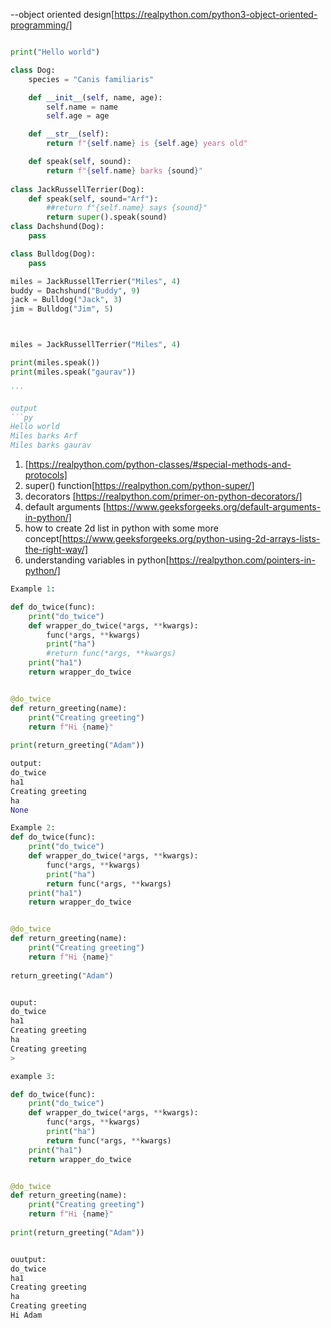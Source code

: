 --object oriented design[https://realpython.com/python3-object-oriented-programming/]


```py

print("Hello world")

class Dog:
    species = "Canis familiaris"

    def __init__(self, name, age):
        self.name = name
        self.age = age

    def __str__(self):
        return f"{self.name} is {self.age} years old"

    def speak(self, sound):
        return f"{self.name} barks {sound}"
        
class JackRussellTerrier(Dog):
    def speak(self, sound="Arf"):
        ##return f"{self.name} says {sound}"
        return super().speak(sound)
class Dachshund(Dog):
    pass

class Bulldog(Dog):
    pass

miles = JackRussellTerrier("Miles", 4)
buddy = Dachshund("Buddy", 9)
jack = Bulldog("Jack", 3)
jim = Bulldog("Jim", 5)



miles = JackRussellTerrier("Miles", 4)

print(miles.speak())
print(miles.speak("gaurav"))

'''

output
```py
Hello world
Miles barks Arf
Miles barks gaurav


```
1. [https://realpython.com/python-classes/#special-methods-and-protocols]
2. super() function[https://realpython.com/python-super/]
3. decorators [https://realpython.com/primer-on-python-decorators/]
4. default arguments [https://www.geeksforgeeks.org/default-arguments-in-python/]
5. how to create 2d list in python with some more concept[https://www.geeksforgeeks.org/python-using-2d-arrays-lists-the-right-way/]
6. understanding variables in python[https://realpython.com/pointers-in-python/]

```py
Example 1:

def do_twice(func):
    print("do_twice")
    def wrapper_do_twice(*args, **kwargs):
        func(*args, **kwargs)
        print("ha")
        #return func(*args, **kwargs)
    print("ha1")
    return wrapper_do_twice


@do_twice
def return_greeting(name):
    print("Creating greeting")
    return f"Hi {name}"
    
print(return_greeting("Adam"))    

output:
do_twice
ha1
Creating greeting
ha
None

Example 2:
def do_twice(func):
    print("do_twice")
    def wrapper_do_twice(*args, **kwargs):
        func(*args, **kwargs)
        print("ha")
        return func(*args, **kwargs)
    print("ha1")
    return wrapper_do_twice


@do_twice
def return_greeting(name):
    print("Creating greeting")
    return f"Hi {name}"
    
return_greeting("Adam")


ouput:
do_twice
ha1
Creating greeting
ha
Creating greeting
>

example 3:

def do_twice(func):
    print("do_twice")
    def wrapper_do_twice(*args, **kwargs):
        func(*args, **kwargs)
        print("ha")
        return func(*args, **kwargs)
    print("ha1")
    return wrapper_do_twice


@do_twice
def return_greeting(name):
    print("Creating greeting")
    return f"Hi {name}"
    
print(return_greeting("Adam"))


ouutput:
do_twice
ha1
Creating greeting
ha
Creating greeting
Hi Adam
```

